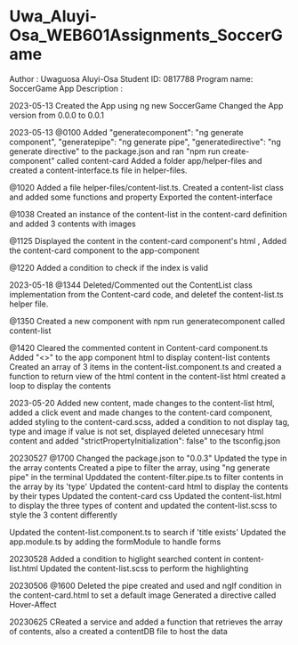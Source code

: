 # Uwa_Aluyi-Osa_WEB601Assignments_SoccerGame

Author : Uwaguosa Aluyi-Osa
Student ID: 0817788
Program name: SoccerGame
App Description :

2023-05-13
Created the App using ng new SoccerGame
Changed the App version from 0.0.0 to 0.0.1

2023-05-13
@0100
Added     "generatecomponent": "ng generate component",
    "generatepipe": "ng generate pipe",
    "generatedirective": "ng generate directive" to the package.json and ran "npm run create-component" called content-card
Added a folder app/helper-files and created a content-interface.ts file in helper-files.

@1020
Added a file helper-files/content-list.ts. Created a content-list class and added some functions and property
Exported the content-interface

@1038
Created an instance of the content-list in the content-card definition and added 3 contents with images

@1125
Displayed the content in the content-card component's html , Added the content-card component to the app-component

@1220
Added a condition to check if the index is valid

2023-05-18
@1344
Deleted/Commented out the ContentList class implementation from the Content-card code, and
deletef the content-list.ts helper file.

@1350
Created a new component with  npm run generatecomponent   called content-list

@1420
Cleared the commented content in Content-card component.ts 
Added "<app-content-list><></app-content-list>" to the app component html to display content-list contents
Created an array of 3 items in the content-list.component.ts and created a function to return view of the html content
in the content-list html created a loop to display the contents

2023-05-20
Added new content, made changes to the content-list html, added a click event and made changes to the content-card component, added styling to the content-card.scss, added a condition to not display tag, type and image if value is not set, displayed deleted unnecesary html content and added   "strictPropertyInitialization": false" to the tsconfig.json 

20230527
@1700
Changed the package.json to "0.0.3"
Updated the type in the array contents
Created a pipe to filter the array, using "ng generate pipe" in the terminal
Upddated the content-filter.pipe.ts to filter contents in the array by its 'type'
Updated the content-card html to display the contents by their types
Updated the content-card css
Updated the content-list.html to display the three types of content and updated the content-list.scss to style the 3 content differently

Updated the content-list.component.ts to search if 'title exists'
Updated the app.module.ts by adding the formModule to handle forms

20230528
Added a condition to higlight searched content in content-list.html
Updated the content-list.scss to perform the highlighting

20230506
@1600 Deleted the pipe created and used and ngIf condition in the content-card.html to set  a default image
Generated a directive called Hover-Affect

20230625
CReated a service and added a function that retrieves the array of contents, also a created a contentDB file to host the data 